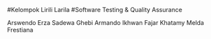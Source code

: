 #Kelompok Lirili Larila
#Software Testing & Quality Assurance

Arswendo Erza Sadewa
Ghebi Armando
Ikhwan Fajar Khatamy
Melda Frestiana
